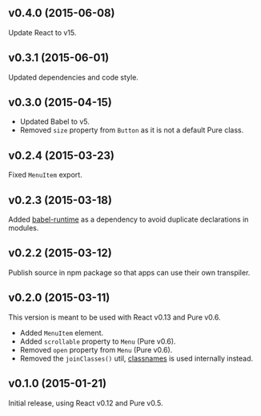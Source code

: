 ## v0.4.0 (2015-06-08)

Update React to v15.

## v0.3.1 (2015-06-01)

Updated dependencies and code style.

## v0.3.0 (2015-04-15)

- Updated Babel to v5.
- Removed `size` property from `Button` as it is not a default Pure class.

## v0.2.4 (2015-03-23)

Fixed `MenuItem` export.

## v0.2.3 (2015-03-18)

Added [babel-runtime](https://babeljs.io/docs/usage/runtime/) as a dependency to avoid duplicate declarations in modules.

## v0.2.2 (2015-03-12)

Publish source in npm package so that apps can use their own transpiler.

## v0.2.0 (2015-03-11)

This version is meant to be used with React v0.13 and Pure v0.6.

- Added `MenuItem` element.
- Added `scrollable` property to `Menu` (Pure v0.6).
- Removed `open` property from `Menu` (Pure v0.6).
- Removed the `joinClasses()` util, [classnames](https://www.npmjs.com/package/classnames) is used internally instead.

## v0.1.0 (2015-01-21)

Initial release, using React v0.12 and Pure v0.5.

